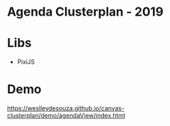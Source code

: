 # Agenda Clusterplan - 2019

# Libs
- PixiJS

# Demo
https://weslleydesouza.github.io/canvas-clusterplan/demo/agendaView/index.html
